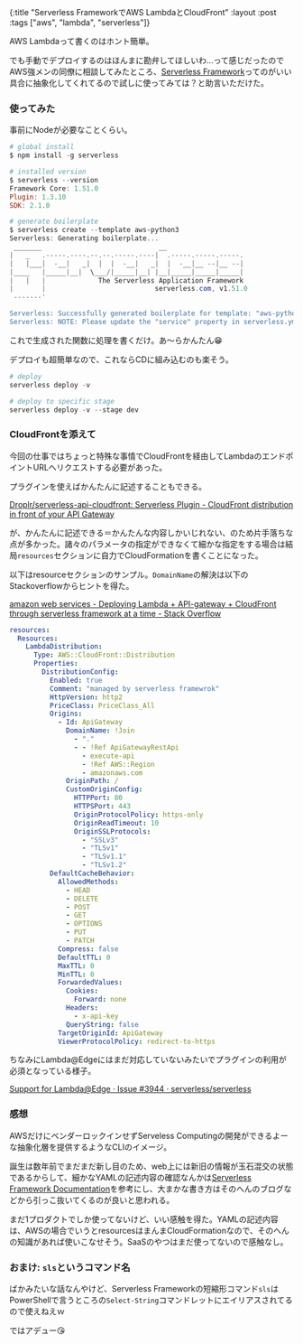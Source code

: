 {:title "Serverless FrameworkでAWS LambdaとCloudFront"
 :layout :post
 :tags  ["aws", "lambda", "serverless"]}

AWS Lambdaって書くのはホント簡単。

でも手動でデプロイするのはほんまに勘弁してほしいわ...って感じだったのでAWS強メンの同僚に相談してみたところ、[Serverless Framework](https://serverless.com/framework/)ってのがいい具合に抽象化してくれてるので試しに使ってみては？と助言いただけた。

### 使ってみた

事前にNodeが必要なことくらい。

```powershell
# global install
$ npm install -g serverless

# installed version
$ serverless --version
Framework Core: 1.51.0
Plugin: 1.3.10
SDK: 2.1.0

# generate boilerplate
$ serverless create --template aws-python3
Serverless: Generating boilerplate...
 _______                             __
|   _   .-----.----.--.--.-----.----|  .-----.-----.-----.
|   |___|  -__|   _|  |  |  -__|   _|  |  -__|__ --|__ --|
|____   |_____|__|  \___/|_____|__| |__|_____|_____|_____|
|   |   |             The Serverless Application Framework
|       |                           serverless.com, v1.51.0
 -------'

Serverless: Successfully generated boilerplate for template: "aws-python3"
Serverless: NOTE: Please update the "service" property in serverless.yml with your service name
```

これで生成された関数に処理を書くだけ。あ～らかんたん😁

デプロイも超簡単なので、これならCDに組み込むのも楽そう。

```powershell
# deploy
serverless deploy -v

# deploy to specific stage
serverless deploy -v --stage dev
```

### CloudFrontを添えて

今回の仕事ではちょっと特殊な事情でCloudFrontを経由してLambdaのエンドポイントURLへリクエストする必要があった。

プラグインを使えばかんたんに記述することもできる。

[Droplr/serverless-api-cloudfront: Serverless Plugin - CloudFront distribution in front of your API Gateway](https://github.com/Droplr/serverless-api-cloudfront)

が、かんたんに記述できる＝かんたんな内容しかいじれない、のため片手落ちな点が多かった。諸々のパラメータの指定ができなくて細かな指定をする場合は結局`resources`セクションに自力でCloudFormationを書くことになった。

以下はresourceセクションのサンプル。`DomainName`の解決は以下のStackoverflowからヒントを得た。

[amazon web services - Deploying Lambda + API-gateway + CloudFront through serverless framework at a time - Stack Overflow](https://stackoverflow.com/questions/50931730/deploying-lambda-api-gateway-cloudfront-through-serverless-framework-at-a-ti)

```yaml
resources:
  Resources:
    LambdaDistribution:
      Type: AWS::CloudFront::Distribution
      Properties:
        DistributionConfig:
          Enabled: true
          Comment: "managed by serverless framewrok"
          HttpVersion: http2
          PriceClass: PriceClass_All
          Origins:
            - Id: ApiGateway
              DomainName: !Join
                - "."
                - - !Ref ApiGatewayRestApi
                  - execute-api
                  - !Ref AWS::Region
                  - amazonaws.com
              OriginPath: /
              CustomOriginConfig:
                HTTPPort: 80
                HTTPSPort: 443
                OriginProtocolPolicy: https-only
                OriginReadTimeout: 10
                OriginSSLProtocols:
                  - "SSLv3"
                  - "TLSv1"
                  - "TLSv1.1"
                  - "TLSv1.2"
          DefaultCacheBehavior:
            AllowedMethods:
              - HEAD
              - DELETE
              - POST
              - GET
              - OPTIONS
              - PUT
              - PATCH
            Compress: false
            DefaultTTL: 0
            MaxTTL: 0
            MinTTL: 0
            ForwardedValues:
              Cookies:
                Forward: none
              Headers:
                - x-api-key
              QueryString: false
            TargetOriginId: ApiGateway
            ViewerProtocolPolicy: redirect-to-https
```

ちなみにLambda@Edgeにはまだ対応していないみたいでプラグインの利用が必須となっている様子。

[Support for Lambda@Edge · Issue #3944 · serverless/serverless](https://github.com/serverless/serverless/issues/3944)

### 感想

AWSだけにベンダーロックインせずServeless Computingの開発ができるよーな抽象化層を提供するようなCLIのイメージ。

誕生は数年前でまだまだ新し目のため、web上には新旧の情報が玉石混交の状態であるからして、細かなYAMLの記述内容の確認なんかは[Serverless Framework Documentation](https://serverless.com/framework/docs/)を参考にし、大まかな書き方はそのへんのブログなどから引っこ抜いてくるのが良いと思われる。

まだ1プロダクトでしか使ってないけど、いい感触を得た。YAMLの記述内容は、AWSの場合でいうとresourcesはまんまCloudFormationなので、そのへんの知識があれば使いこなせそう。SaaSのやつはまだ使ってないので感触なし。

### おまけ: `sls`というコマンド名

ばかみたいな話なんやけど、Serverless Frameworkの短縮形コマンド`sls`はPowerShellで言うところの`Select-String`コマンドレットにエイリアスされてるので使えねえｗ

ではアデュー😘
